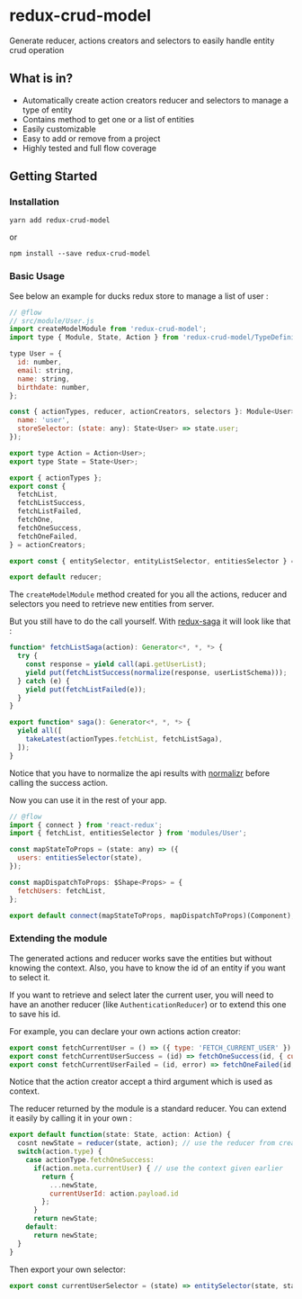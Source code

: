 # redux-crud-model
Generate reducer, actions creators and selectors to easily handle entity crud operation

## What is in?

 - Automatically create action creators reducer and selectors to manage a type of entity
 - Contains method to get one or a list of entities 
 - Easily customizable
 - Easy to add or remove from a project
 - Highly tested and full flow coverage

## Getting Started

### Installation

```
yarn add redux-crud-model
```
or
```
npm install --save redux-crud-model
```

### Basic Usage

See below an example for ducks redux store to manage a list of user :
```js
// @flow
// src/module/User.js
import createModelModule from 'redux-crud-model';
import type { Module, State, Action } from 'redux-crud-model/TypeDefinitions';

type User = {
  id: number,
  email: string,
  name: string,
  birthdate: number,
};

const { actionTypes, reducer, actionCreators, selectors }: Module<User> = createModelModule({
  name: 'user',
  storeSelector: (state: any): State<User> => state.user;
});

export type Action = Action<User>;
export type State = State<User>;

export { actionTypes };
export const {
  fetchList,
  fetchListSuccess,
  fetchListFailed,
  fetchOne,
  fetchOneSuccess,
  fetchOneFailed,
} = actionCreators;

export const { entitySelector, entityListSelector, entitiesSelector } = selectors;

export default reducer;
```

The `createModelModule` method created for you all the actions, reducer and selectors you need to retrieve new entities from server.

But you still have to do the call yourself. With [redux-saga]() it will look like that : 

```js
function* fetchListSaga(action): Generator<*, *, *> {
  try {
    const response = yield call(api.getUserList);
    yield put(fetchListSuccess(normalize(response, userListSchema)));
  } catch (e) {
    yield put(fetchListFailed(e));
  }
}

export function* saga(): Generator<*, *, *> {
  yield all([
    takeLatest(actionTypes.fetchList, fetchListSaga),
  ]);
}
```

Notice that you have to normalize the api results with [normalizr]() before calling the success action.

Now you can use it in the rest of your app.
```js
// @flow
import { connect } from 'react-redux';
import { fetchList, entitiesSelector } from 'modules/User';

const mapStateToProps = (state: any) => ({
  users: entitiesSelector(state),
});

const mapDispatchToProps: $Shape<Props> = {
  fetchUsers: fetchList,
};

export default connect(mapStateToProps, mapDispatchToProps)(Component);
```

### Extending the module

The generated actions and reducer works save the entities but without knowing the context. Also, you have to know the id of an entity if you want to select it.

If you want to retrieve and select later the current user, you will need to have an another reducer (like `AuthenticationReducer`) or to extend this one to save his id.

For example, you can declare your own actions action creator: 
```js
export const fetchCurrentUser = () => ({ type: 'FETCH_CURRENT_USER' });
export const fetchCurrentUserSuccess = (id) => fetchOneSuccess(id, { currentUser: true });
export const fetchCurrentUserFailed = (id, error) => fetchOneFailed(id, error, { currentUser: true });
```

Notice that the action creator accept a third argument which is used as context.

The reducer returned by the module is a standard reducer. You can extend it easily by calling it in your own :
```js
export default function(state: State, action: Action) {
  cosnt newState = reducer(state, action); // use the reducer from createModelModule
  switch(action.type) {
    case actionType.fetchOneSuccess:
      if(action.meta.currentUser) { // use the context given earlier
        return {
          ...newState,
          currentUserId: action.payload.id
        };
      }
      return newState;
    default:
      return newState;
  }
}
```

Then export your own selector:
```js
export const currentUserSelector = (state) => entitySelector(state, state.user.currentUserId);
```

